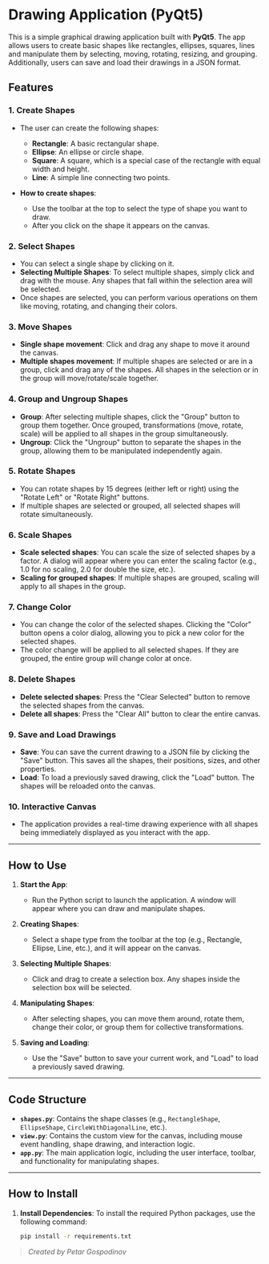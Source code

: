 # Drawing Application (PyQt5)

This is a simple graphical drawing application built with **PyQt5**. The app allows users to create basic shapes like rectangles, ellipses, squares, lines and manipulate them by selecting, moving, rotating, resizing, and grouping. Additionally, users can save and load their drawings in a JSON format.

## Features

### 1. **Create Shapes**
   - The user can create the following shapes:
     - **Rectangle**: A basic rectangular shape.
     - **Ellipse**: An ellipse or circle shape.
     - **Square**: A square, which is a special case of the rectangle with equal width and height.
     - **Line**: A simple line connecting two points.

   - **How to create shapes**:
     - Use the toolbar at the top to select the type of shape you want to draw.
     - After you click on the shape it appears on the canvas.

### 2. **Select Shapes**
   - You can select a single shape by clicking on it.
   - **Selecting Multiple Shapes**: To select multiple shapes, simply click and drag with the mouse. Any shapes that fall within the selection area will be selected.
   - Once shapes are selected, you can perform various operations on them like moving, rotating, and changing their colors.

### 3. **Move Shapes**
   - **Single shape movement**: Click and drag any shape to move it around the canvas.
   - **Multiple shapes movement**: If multiple shapes are selected or are in a group, click and drag any of the shapes. All shapes in the selection or in the group will move/rotate/scale together.

### 4. **Group and Ungroup Shapes**
   - **Group**: After selecting multiple shapes, click the "Group" button to group them together. Once grouped, transformations (move, rotate, scale) will be applied to all shapes in the group simultaneously.
   - **Ungroup**: Click the "Ungroup" button to separate the shapes in the group, allowing them to be manipulated independently again.

### 5. **Rotate Shapes**
   - You can rotate shapes by 15 degrees (either left or right) using the "Rotate Left" or "Rotate Right" buttons.
   - If multiple shapes are selected or grouped, all selected shapes will rotate simultaneously.

### 6. **Scale Shapes**
   - **Scale selected shapes**: You can scale the size of selected shapes by a factor. A dialog will appear where you can enter the scaling factor (e.g., 1.0 for no scaling, 2.0 for double the size, etc.).
   - **Scaling for grouped shapes**: If multiple shapes are grouped, scaling will apply to all shapes in the group.

### 7. **Change Color**
   - You can change the color of the selected shapes. Clicking the "Color" button opens a color dialog, allowing you to pick a new color for the selected shapes.
   - The color change will be applied to all selected shapes. If they are grouped, the entire group will change color at once.

### 8. **Delete Shapes**
   - **Delete selected shapes**: Press the "Clear Selected" button to remove the selected shapes from the canvas.
   - **Delete all shapes**: Press the "Clear All" button to clear the entire canvas.

### 9. **Save and Load Drawings**
   - **Save**: You can save the current drawing to a JSON file by clicking the "Save" button. This saves all the shapes, their positions, sizes, and other properties.
   - **Load**: To load a previously saved drawing, click the "Load" button. The shapes will be reloaded onto the canvas.

### 10. **Interactive Canvas**
   - The application provides a real-time drawing experience with all shapes being immediately displayed as you interact with the app.

---

## How to Use

1. **Start the App**: 
   - Run the Python script to launch the application. A window will appear where you can draw and manipulate shapes.

2. **Creating Shapes**: 
   - Select a shape type from the toolbar at the top (e.g., Rectangle, Ellipse, Line, etc.), and it will appear on the canvas.

3. **Selecting Multiple Shapes**: 
   - Click and drag to create a selection box. Any shapes inside the selection box will be selected.

4. **Manipulating Shapes**: 
   - After selecting shapes, you can move them around, rotate them, change their color, or group them for collective transformations.

5. **Saving and Loading**: 
   - Use the "Save" button to save your current work, and "Load" to load a previously saved drawing.

---

## Code Structure

- **`shapes.py`**: Contains the shape classes (e.g., `RectangleShape`, `EllipseShape`, `CircleWithDiagonalLine`, etc.).
- **`view.py`**: Contains the custom view for the canvas, including mouse event handling, shape drawing, and interaction logic.
- **`app.py`**: The main application logic, including the user interface, toolbar, and functionality for manipulating shapes.

---

## How to Install

1. **Install Dependencies**:
   To install the required Python packages, use the following command:

   ```bash
   pip install -r requirements.txt

> _Created by Petar Gospodinov_  
